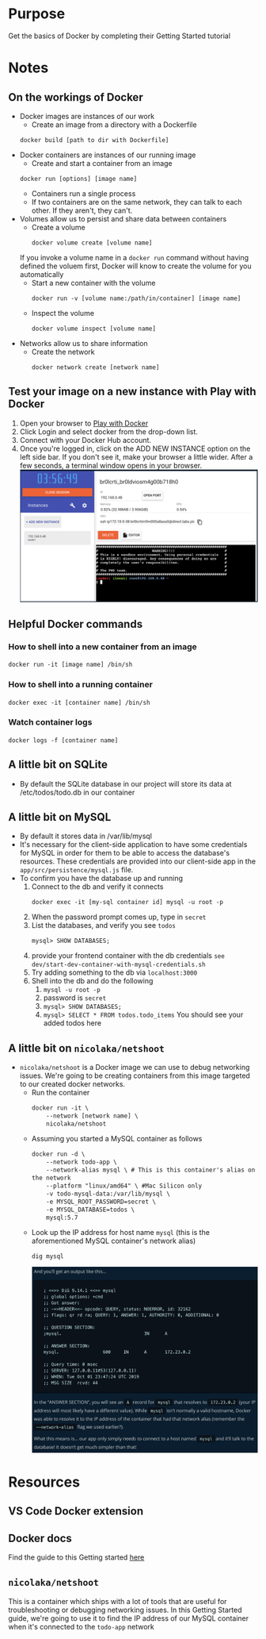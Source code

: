 # Purpose
Get the basics of Docker by completing their Getting Started tutorial

# Notes
## On the workings of Docker
- Docker images are instances of our work
    - Create an image from a directory with a Dockerfile
    ```
    docker build [path to dir with Dockerfile]
    ```
- Docker containers are instances of our running image
    - Create and start a container from an image
    ```
    docker run [options] [image name]
    ```
    - Containers run a single process
    - If two containers are on the same network, they can talk to each other. If they aren't, they can't.
- Volumes allow us to persist and share data between containers
    - Create a volume   
        ```
        docker volume create [volume name]
        ```   
    If you invoke a volume name in a `docker run` command without having defined the voluem first, Docker will know to create the volume for you automatically
    - Start a new container with the volume
        ```
        docker run -v [volume name:/path/in/container] [image name]
        ```
    - Inspect the volume
        ```
        docker volume inspect [volume name]
        ```
- Networks allow us to share information
    - Create the network
        ```
        docker network create [network name]
        ```

## Test your image on a new instance with Play with Docker
1. Open your browser to [Play with Docker](https://docs.docker.com/get-started/04_sharing_app/#:~:text=your%20browser%20to-,Play%20with%20Docker,-.)
1. Click Login and select docker from the drop-down list.
1. Connect with your Docker Hub account.
1. Once you're logged in, click on the ADD NEW INSTANCE option on the left side bar. If you don't see it, make your browser a little wider. After a few seconds, a terminal window opens in your browser.
![Play with Docker](.docs/1_play-with-docker.png)

## Helpful Docker commands
### How to shell into a new container from an image
`docker run -it [image name] /bin/sh`

### How to shell into a running container
`docker exec -it [container name] /bin/sh`

### Watch container logs
`docker logs -f [container name]`

## A little bit on SQLite
- By default the SQLite database in our project will store its data at /etc/todos/todo.db in our container

## A little bit on MySQL
- By default it stores data in /var/lib/mysql
- It's necessary for the client-side application to have some credentials for MySQL in order for them to be able to access the database's resources. These credentials are provided into our client-side app in the `app/src/persistence/mysql.js` file.
- To confirm you have the database up and running
    1. Connect to the db and verify it connects
        ```
        docker exec -it [my-sql container id] mysql -u root -p
        ```
    1. When the password prompt comes up, type in `secret`
    1. List the databases, and verify you see `todos`
        ```
        mysql> SHOW DATABASES;
        ```
    1. provide your frontend container with the db credentials
        `see dev/start-dev-container-with-mysql-credentials.sh`
    1. Try adding something to the db via `localhost:3000`
    1. Shell into the db and do the following
        1. `mysql -u root -p`
        1. password is `secret`
        1. `mysql> SHOW DATABASES;`
        1. `mysql> SELECT * FROM todos.todo_items`
            You should see your added todos here
## A little bit on `nicolaka/netshoot`
- `nicolaka/netshoot` is a Docker image we can use to debug networking issues. We're going to be creating containers from this image targeted to our created docker networks.
    - Run the container
        ```
        docker run -it \
            --network [network name] \
            nicolaka/netshoot
        ```
    - Assuming you started a MySQL container as follows
        ```
        docker run -d \
            --network todo-app \
            --network-alias mysql \ # This is this container's alias on the network
            --platform "linux/amd64" \ #Mac Silicon only
            -v todo-mysql-data:/var/lib/mysql \
            -e MYSQL_ROOT_PASSWORD=secret \
            -e MYSQL_DATABASE=todos \
            mysql:5.7
        ```
    - Look up the IP address for host name `mysql` (this is the aforementioned MySQL container's network alias)
        ```
        dig mysql
        ```
        ![output](.docs/2-dig-mysql.png)
    


# Resources
## VS Code Docker extension
## Docker docs
Find the guide to this Getting started [here](https://docs.docker.com/get-started)
## `nicolaka/netshoot`
This is a container which ships with a lot of tools that are useful for troubleshooting or debugging networking issues. In this Getting Started guide, we're going to use it to find the IP address of our MySQL container when it's connected to the `todo-app` network
